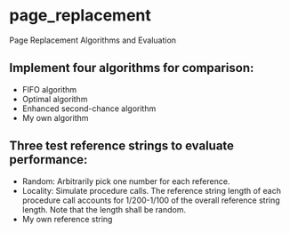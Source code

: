 # page_replacement
Page Replacement Algorithms and Evaluation

## Implement four algorithms for comparison:
* FIFO algorithm
* Optimal algorithm
* Enhanced second-chance algorithm
* My own algorithm

## Three test reference strings to evaluate performance:
* Random: Arbitrarily pick one number for each reference.
* Locality: Simulate procedure calls. The reference string length of each procedure
call accounts for 1/200-1/100 of the overall reference string length. Note that the
length shall be random.
* My own reference string
